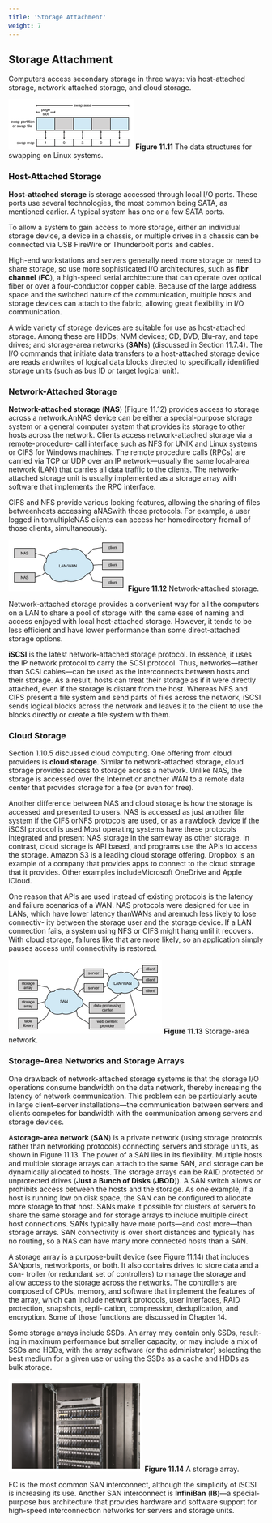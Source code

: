 ```yaml
---
title: 'Storage Attachment'
weight: 7
---
```



## Storage Attachment

Computers access secondary storage in three ways: via host-attached storage, network-attached storage, and cloud storage.  


![Alt text](image-10.png)
**Figure 11.11** The data structures for swapping on Linux systems.

### Host-Attached Storage

**Host-attached storage** is storage accessed through local I/O ports. These ports use several technologies, the most common being SATA, as mentioned earlier. A typical system has one or a few SATA ports.

To allow a system to gain access to more storage, either an individual storage device, a device in a chassis, or multiple drives in a chassis can be connected via USB FireWire or Thunderbolt ports and cables.

High-end workstations and servers generally need more storage or need to share storage, so use more sophisticated I/O architectures, such as **fibr channel** (**FC**), a high-speed serial architecture that can operate over optical fiber or over a four-conductor copper cable. Because of the large address space and the switched nature of the communication, multiple hosts and storage devices can attach to the fabric, allowing great flexibility in I/O communication.

A wide variety of storage devices are suitable for use as host-attached storage. Among these are HDDs; NVM devices; CD, DVD, Blu-ray, and tape drives; and storage-area networks (**SANs**) (discussed in Section 11.7.4). The I/O commands that initiate data transfers to a host-attached storage device are reads andwrites of logical data blocks directed to specifically identified storage units (such as bus ID or target logical unit).

### Network-Attached Storage

**Network-attached storage** (**NAS**) (Figure 11.12) provides access to storage across a network.AnNAS device can be either a special-purpose storage system or a general computer system that provides its storage to other hosts across the network. Clients access network-attached storage via a remote-procedure- call interface such as NFS for UNIX and Linux systems or CIFS for Windows machines. The remote procedure calls (RPCs) are carried via TCP or UDP over an IP network—usually the same local-area network (LAN) that carries all data traffic to the clients. The network-attached storage unit is usually implemented as a storage array with software that implements the RPC interface.

CIFS and NFS provide various locking features, allowing the sharing of files betweenhosts accessing aNASwith those protocols. For example, a user logged in tomultipleNAS clients can access her homedirectory fromall of those clients, simultaneously.  

![Alt text](image-11.png)
**Figure 11.12** Network-attached storage.

Network-attached storage provides a convenient way for all the computers on a LAN to share a pool of storage with the same ease of naming and access enjoyed with local host-attached storage. However, it tends to be less efficient and have lower performance than some direct-attached storage options.

**iSCSI** is the latest network-attached storage protocol. In essence, it uses the IP network protocol to carry the SCSI protocol. Thus, networks—rather than SCSI cables—can be used as the interconnects between hosts and their storage. As a result, hosts can treat their storage as if it were directly attached, even if the storage is distant from the host. Whereas NFS and CIFS present a file system and send parts of files across the network, iSCSI sends logical blocks across the network and leaves it to the client to use the blocks directly or create a file system with them.

### Cloud Storage

Section 1.10.5 discussed cloud computing. One offering from cloud providers is **cloud storage**. Similar to network-attached storage, cloud storage provides access to storage across a network. Unlike NAS, the storage is accessed over the Internet or another WAN to a remote data center that provides storage for a fee (or even for free).

Another difference between NAS and cloud storage is how the storage is accessed and presented to users. NAS is accessed as just another file system if the CIFS orNFS protocols are used, or as a rawblock device if the iSCSI protocol is used.Most operating systems have these protocols integrated and present NAS storage in the sameway as other storage. In contrast, cloud storage is API based, and programs use the APIs to access the storage. Amazon S3 is a leading cloud storage offering. Dropbox is an example of a company that provides apps to connect to the cloud storage that it provides. Other examples includeMicrosoft OneDrive and Apple iCloud.

One reason that APIs are used instead of existing protocols is the latency and failure scenarios of a WAN. NAS protocols were designed for use in LANs, which have lower latency thanWANs and aremuch less likely to lose connectiv- ity between the storage user and the storage device. If a LAN connection fails, a system using NFS or CIFS might hang until it recovers. With cloud storage, failures like that are more likely, so an application simply pauses access until connectivity is restored.  

![Alt text](image-12.png)
**Figure 11.13** Storage-area network.

### Storage-Area Networks and Storage Arrays

One drawback of network-attached storage systems is that the storage I/O operations consume bandwidth on the data network, thereby increasing the latency of network communication. This problem can be particularly acute in large client–server installations—the communication between servers and clients competes for bandwidth with the communication among servers and storage devices.

A**storage-area network** (**SAN**) is a private network (using storage protocols rather than networking protocols) connecting servers and storage units, as shown in Figure 11.13. The power of a SAN lies in its flexibility. Multiple hosts and multiple storage arrays can attach to the same SAN, and storage can be dynamically allocated to hosts. The storage arrays can be RAID protected or unprotected drives (**Just a Bunch of Disks** (**JBOD**)). A SAN switch allows or prohibits access between the hosts and the storage. As one example, if a host is running low on disk space, the SAN can be configured to allocate more storage to that host. SANs make it possible for clusters of servers to share the same storage and for storage arrays to include multiple direct host connections. SANs typically have more ports—and cost more—than storage arrays. SAN connectivity is over short distances and typically has no routing, so a NAS can have many more connected hosts than a SAN.

A storage array is a purpose-built device (see Figure 11.14) that includes SANports, networkports, or both. It also contains drives to store data and a con- troller (or redundant set of controllers) to manage the storage and allow access to the storage across the networks. The controllers are composed of CPUs, memory, and software that implement the features of the array, which can include network protocols, user interfaces, RAID protection, snapshots, repli- cation, compression, deduplication, and encryption. Some of those functions are discussed in Chapter 14.

Some storage arrays include SSDs. An array may contain only SSDs, result- ing in maximum performance but smaller capacity, or may include a mix of SSDs and HDDs, with the array software (or the administrator) selecting the best medium for a given use or using the SSDs as a cache and HDDs as bulk storage.  


![Alt text](image-13.png)
**Figure 11.14** A storage array.

FC is the most common SAN interconnect, although the simplicity of iSCSI is increasing its use. Another SAN interconnect is **InfiniBan** (**IB**)—a special- purpose bus architecture that provides hardware and software support for high-speed interconnection networks for servers and storage units.

